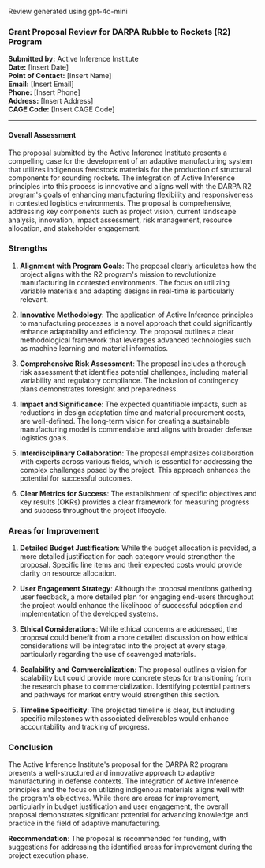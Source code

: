 Review generated using gpt-4o-mini

### Grant Proposal Review for DARPA Rubble to Rockets (R2) Program

**Submitted by:** Active Inference Institute  
**Date:** [Insert Date]  
**Point of Contact:** [Insert Name]  
**Email:** [Insert Email]  
**Phone:** [Insert Phone]  
**Address:** [Insert Address]  
**CAGE Code:** [Insert CAGE Code]  

---

#### Overall Assessment

The proposal submitted by the Active Inference Institute presents a compelling case for the development of an adaptive manufacturing system that utilizes indigenous feedstock materials for the production of structural components for sounding rockets. The integration of Active Inference principles into this process is innovative and aligns well with the DARPA R2 program's goals of enhancing manufacturing flexibility and responsiveness in contested logistics environments. The proposal is comprehensive, addressing key components such as project vision, current landscape analysis, innovation, impact assessment, risk management, resource allocation, and stakeholder engagement.

### Strengths

1. **Alignment with Program Goals**: The proposal clearly articulates how the project aligns with the R2 program's mission to revolutionize manufacturing in contested environments. The focus on utilizing variable materials and adapting designs in real-time is particularly relevant.

2. **Innovative Methodology**: The application of Active Inference principles to manufacturing processes is a novel approach that could significantly enhance adaptability and efficiency. The proposal outlines a clear methodological framework that leverages advanced technologies such as machine learning and material informatics.

3. **Comprehensive Risk Assessment**: The proposal includes a thorough risk assessment that identifies potential challenges, including material variability and regulatory compliance. The inclusion of contingency plans demonstrates foresight and preparedness.

4. **Impact and Significance**: The expected quantifiable impacts, such as reductions in design adaptation time and material procurement costs, are well-defined. The long-term vision for creating a sustainable manufacturing model is commendable and aligns with broader defense logistics goals.

5. **Interdisciplinary Collaboration**: The proposal emphasizes collaboration with experts across various fields, which is essential for addressing the complex challenges posed by the project. This approach enhances the potential for successful outcomes.

6. **Clear Metrics for Success**: The establishment of specific objectives and key results (OKRs) provides a clear framework for measuring progress and success throughout the project lifecycle.

### Areas for Improvement

1. **Detailed Budget Justification**: While the budget allocation is provided, a more detailed justification for each category would strengthen the proposal. Specific line items and their expected costs would provide clarity on resource allocation.

2. **User Engagement Strategy**: Although the proposal mentions gathering user feedback, a more detailed plan for engaging end-users throughout the project would enhance the likelihood of successful adoption and implementation of the developed systems.

3. **Ethical Considerations**: While ethical concerns are addressed, the proposal could benefit from a more detailed discussion on how ethical considerations will be integrated into the project at every stage, particularly regarding the use of scavenged materials.

4. **Scalability and Commercialization**: The proposal outlines a vision for scalability but could provide more concrete steps for transitioning from the research phase to commercialization. Identifying potential partners and pathways for market entry would strengthen this section.

5. **Timeline Specificity**: The projected timeline is clear, but including specific milestones with associated deliverables would enhance accountability and tracking of progress.

### Conclusion

The Active Inference Institute's proposal for the DARPA R2 program presents a well-structured and innovative approach to adaptive manufacturing in defense contexts. The integration of Active Inference principles and the focus on utilizing indigenous materials aligns well with the program's objectives. While there are areas for improvement, particularly in budget justification and user engagement, the overall proposal demonstrates significant potential for advancing knowledge and practice in the field of adaptive manufacturing. 

**Recommendation**: The proposal is recommended for funding, with suggestions for addressing the identified areas for improvement during the project execution phase.